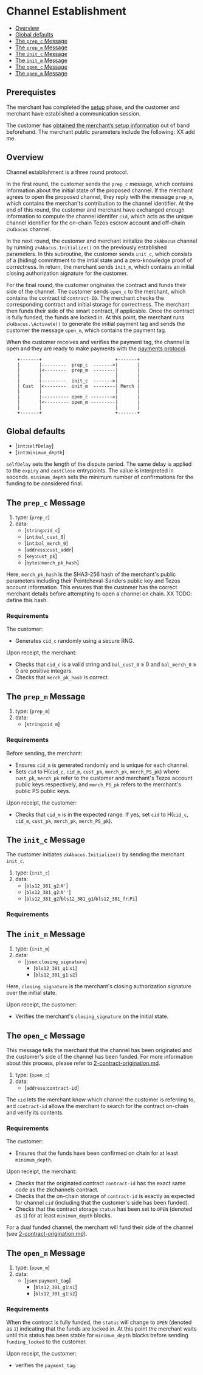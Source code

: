 # Channel Establishment

  * [Overview](#Overview)
  * [Global defaults](#global-defaults)
  * [The `prep_c` Message](#the-`prep_c`-Message)
  * [The `prep_m` Message](#the-`prep_m`-Message)
  * [The `init_c` Message](#the-`init_c`-Message)
  * [The `init_m` Message](#the-`init_m`-Message)
  * [The `open_c` Message](#the-`open_c`-Message)
  * [The `open_m` Message](#the-`open_m`-Message)

## Prerequistes
The merchant has completed the [setup](#1-setup.md) phase, and the customer and merchant have established a communication session.

The customer has [obtained the merchant’s setup information](1-setup.md) out of band beforehand. The merchant public parameters include the following: XX add me.

## Overview
Channel establishment is a three round protocol.

In the first round, the customer sends the `prep_c` message, which contains information about the initial state of the proposed channel. If the merchant agrees to open the proposed channel, they reply with the message `prep_m`, which contains the merchan'ts contribution to the channel identifier. At the end of this round, the customer and merchant have exchanged enough information to compute the channel identifer `cid`, which acts as the unique channel identifier for the on-chain Tezos escrow account and off-chain `zkAbacus` channel.

In the next round, the customer and merchant initialize the `zkAbacus` channel by running `zkAbacus.Initialize()` on the previously established parameters. In this subroutine, the customer sends `init_c`, which consists of a (hiding) commitment to the intial state and a zero-knowledge proof of correctness. In return, the merchant sends `init_m`, which contains an initial closing authorization signature for the customer.

For the final round, the customer originates the contract and funds their side of the channel. The customer sends `open_c` to the merchant, which contains the contract id `contract-ID`. The merchant checks the corresponding contract and initial storage for correctness. The merchant then funds their side of the smart contract, if applicable. Once the contract is fully funded, the funds are locked in. At this point, the merchant runs `zkAbacus.\Activate()` to generate the initial payment tag and sends the customer the message `open_m`, which contains the payment tag.

When the customer receives and verifies the payment tag, the channel is open and they are ready to make payments with the [payments protocol](3-channel-payments.md).

        +-------+                           +-------+
        |       |---------  prep_c  ------->|       |
        |       |<--------  prep_m  --------|       |
        |       |                           |       |
        |       |---------  init_c  ------->|       |
        | Cust  |<--------  init_m  --------| Merch |
        |       |                           |       |
        |       |---------- open_c -------->|       |
        |       |<--------- open_m ---------|       |
        |       |                           |       |
        +-------+                           +-------+

        

## Global defaults
* [`int`:`selfDelay`] 
* [`int`:`minimum_depth`]

`selfDelay` sets the length of the dispute period. The same delay is applied to the `expiry` and `custClose` entrypoints. The value is interpreted in seconds. 
`minimum_depth` sets the minimum number of confirmations for the funding to be considered final.

## The `prep_c` Message
1. type: (`prep_c`)
2. data: 
    * [`string`:`cid_c`]
    * [`int`:`bal_cust_0`]
    * [`int`:`bal_merch_0`]
    * [`address`:`cust_addr`]
    * [`key`:`cust_pk`]
    * [`bytes`:`merch_pk_hash`]

Here, `merch_pk_hash` is the SHA3-256 hash of the merchant's public parameters including their Pointcheval-Sanders public key and Tezos account information. This ensures that the customer has the correct merchant details before attempting to open a channel on chain. 
XX TODO: define this hash.

### Requirements
The customer:
   - Generates `cid_c` randomly using a secure RNG. 

Upon receipt, the merchant:
  - Checks that `cid_c` is a valid string and `bal_cust_0` ≥ 0 and `bal_merch_0` ≥ 0 are positive integers.
  - Checks that `merch_pk_hash` is correct. 

## The `prep_m` Message
1. type: (`prep_m`)
2. data:
    * [`string`:`cid_m`]

### Requirements
Before sending, the merchant:
  - Ensures `cid_m` is generated randomly and is unique for each channel.
  - Sets `cid` to H(`cid_c`, `cid_m`, `cust_pk`, `merch_pk`, `merch_PS_pk`) where `cust_pk`, `merch_pk` refer to the customer and merchant's Tezos account public keys respectively, and `merch_PS_pk` refers to the merchant's public PS public keys.

Upon receipt, the customer:
  - Checks that `cid_m` is in the expected range. If yes, set `cid` to H(`cid_c`, `cid_m`, `cust_pk`, `merch_pk`, `merch_PS_pk`).

## The `init_c` Message
The customer initiates `zkAbacus.Initialize()` by sending the merchant `init_c`.

1. type: (`init_c`)
2. data: 
    * [`bls12_381_g2`:`A'`]
    * [`bls12_381_g2`:`A''`]
    * [`bls12_381_g2`/`bls12_381_g1`/`bls12_381_fr`:`Pi`]

### Requirements

## The `init_m` Message
1. type: (`init_m`)
2. data: 
    * [`json`:`closing_signature`]
      * [`bls12_381_g1`:`s1`]
      * [`bls12_381_g1`:`s2`]

Here, `closing_signature` is the merchant's closing authorization signature over the initial state.

Upon receipt, the customer:
  - Verifies the merchant's `closing_signature` on the initial state.
## The `open_c` Message
This message tells the merchant that the channel has been originated and the customer's side of the channel has been funded. For more information about this process, please refer to [2-contract-origination.md](2-contract-origination.md).

1. type: (`open_c`)
2. data: 
    * [`address`:`contract-id`]

The `cid` lets the merchant know which channel the customer is referring to, and `contract-id` allows the merchant to search for the contract on-chain and verify its contents.

### Requirements

The customer:
  - Ensures that the funds have been confirmed on chain for at least `minimum_depth`.

Upon receipt, the merchant:
  - Checks that the originated contract `contract-id` has the exact same code as the zkchannels contract.
  - Checks that the on-chain storage of `contract-id` is exactly as expected for channel `cid` (including that the customer's side has been funded).
  - Checks that the contract storage `status` has been set to `OPEN` (denoted as `1`) for at least `minimum_depth` blocks.

For a dual funded channel, the merchant will fund their side of the channel (see [2-contract-origination.md](2-contract-origination.md)).
  ## The `open_m` Message

1. type: (`open_m`)
2. data: 
    * [`json`:`payment_tag`]
      * [`bls12_381_g1`:`s1`]
      * [`bls12_381_g1`:`s2`]

### Requirements
When the contract is fully funded, the `status` will change to `OPEN` (denoted as `1`) indicating that the funds are locked in. At this point the merchant waits until this status has been stable for `minimum_depth` blocks before sending `funding_locked` to the customer.

Upon receipt, the customer:
  - verifies the `payment_tag`.